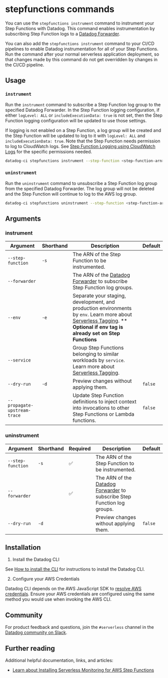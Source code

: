 # stepfunctions commands

You can use the `stepfunctions instrument` command to instrument your Step Functions with Datadog. This command enables instrumentation by subscribing Step Function logs to a [Datadog Forwarder](https://docs.datadoghq.com/logs/guide/forwarder/).

You can also add the `stepfunctions instrument` command to your CI/CD pipelines to enable Datadog instrumentation for all of your Step Functions. Run the command after your normal serverless application deployment, so that changes made by this command do not get overridden by changes in the CI/CD pipeline.

## Usage

### `instrument`

Run the `instrument` command to subscribe a Step Function log group to the specified Datadog Forwarder. In the Step Function logging configuration, if either `logLevel: ALL` or `includeExecutionData: true` is not set, then the Step Function logging configuration will be updated to use those settings.

If logging is not enabled on a Step Function, a log group will be created and the Step Function will be updated to log to it with `logLevel: ALL` and `includeExecutionData: true`. Note that the Step Function needs permission to log to CloudWatch logs. See [Step Function Logging using CloudWatch Logs](https://docs.aws.amazon.com/step-functions/latest/dg/cw-logs.html) for the specific permissions needed.

```bash
datadog-ci stepfunctions instrument --step-function <step-function-arn> --forwarder <forwarder-arn> [--service] [--env] [--dry-run]
```

### `uninstrument`
Run the `uninstrument` command to unsubscribe a Step Function log group from the specified Datadog Forwarder. The log group will not be deleted and the Step Function will continue to log to the AWS log group.

```bash
datadog-ci stepfunctions uninstrument --step-function <step-function-arn> --forwarder <forwarder-arn> [--dry-run]
```

## Arguments

### instrument

| Argument          | Shorthand | Description                                                                                                                                                                                                                                               | Default |
| ----------------- | --------- | --------------------------------------------------------------------------------------------------------------------------------------------------------------------------------------------------------------------------------------------------------- | ------- |
| `--step-function` | `-s`           | The ARN of the Step Function to be instrumented.                                                                                                                                                                                                          |         |
| `--forwarder`     |                | The ARN of the [Datadog Forwarder](https://docs.datadoghq.com/logs/guide/forwarder/) to subscribe Step Function log groups.                                                                                                                               |         |
| `--env`           | `-e`           | Separate your staging, development, and production environments by `env`. Learn more about [Serverless Tagging](https://docs.datadoghq.com/serverless/guide/serverless_tagging/#the-env-tag). ** **Optional if env tag is already set on Step Functions** |         |
| `--service`       |                | Group Step Functions belonging to similar workloads by `service`. Learn more about [Serverless Tagging](https://docs.datadoghq.com/serverless/guide/serverless_tagging/#the-service-tag).                                                                 |         |
| `--dry-run`       | `-d`           | Preview changes without applying them.                                                                                                                                                                                                                    | `false` |
| `--propagate-upstream-trace`       |             | Update Step Function definitions to inject context into invocations to other Step Functions or Lambda functions.                                                                                                                            | `false` |

### uninstrument

| Argument          | Shorthand | Required           | Description                                                                                                                 | Default |
| ----------------- | --------- | ------------------ | --------------------------------------------------------------------------------------------------------------------------- | ------- |
| `--step-function` | `-s`      | :white_check_mark: | The ARN of the Step Function to be instrumented.                                                                            |         |
| `--forwarder`     |           | :white_check_mark: | The ARN of the [Datadog Forwarder](https://docs.datadoghq.com/logs/guide/forwarder/) to subscribe Step Function log groups. |         |
| `--dry-run`       | `-d`      |                    | Preview changes without applying them.                                                                                      | `false` |

## Installation

1. Install the Datadog CLI

See [How to install the CLI](https://github.com/DataDog/datadog-ci/tree/duncan-harvey/add-step-function-command#how-to-install-the-cli) for instructions to install the Datadog CLI.

2. Configure your AWS Credentials

Datadog CLI depends on the AWS JavaScript SDK to [resolve AWS credentials](https://docs.aws.amazon.com/sdk-for-javascript/v2/developer-guide/setting-credentials-node.html). Ensure your AWS credentials are configured using the same method you would use when invoking the AWS CLI.

## Community

For product feedback and questions, join the `#serverless` channel in the [Datadog community on Slack](https://chat.datadoghq.com/).

[1]: https://docs.aws.amazon.com/sdk-for-javascript/v2/developer-guide/setting-credentials-node.html
[2]: https://github.com/DataDog/datadog-ci
[3]: https://docs.datadoghq.com/serverless/troubleshooting/serverless_tagging/#the-env-tag
[4]: https://docs.datadoghq.com/serverless/troubleshooting/serverless_tagging/#the-service-tag
[5]: https://docs.datadoghq.com/serverless/forwarder/
[6]: https://docs.aws.amazon.com/cli/latest/userguide/cli-configure-profiles.html#using-profiles
[7]: https://docs.datadoghq.com/serverless/libraries_integrations/cli/

## Further reading

Additional helpful documentation, links, and articles:

- [Learn about Installing Serverless Monitoring for AWS Step Functions][8]

[8]: https://docs.datadoghq.com/serverless/step_functions/installation/?tab=datadogcli
